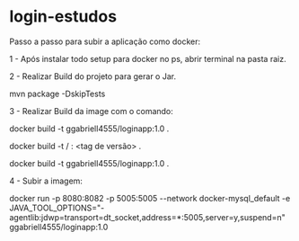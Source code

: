 # login-estudos

Passo a passo para subir a aplicação como docker:

1 - Após instalar todo setup para docker no ps, abrir terminal na pasta raiz.

2 -  Realizar Build do projeto para gerar o Jar.

mvn package -DskipTests

3 - Realizar Build da image com o comando: 

docker build -t ggabriell4555/loginapp:1.0 .

docker build -t <nome do usuario no docker hub>/<nome para imagem> : <tag de versão> <local do docker file> .

docker build -t ggabriell4555/loginapp:1.0 .

4 - Subir a imagem: 

docker run -p 8080:8082  -p 5005:5005  --network docker-mysql_default -e JAVA_TOOL_OPTIONS="-agentlib:jdwp=transport=dt_socket,address=*:5005,server=y,suspend=n" ggabriell4555/loginapp:1.0

